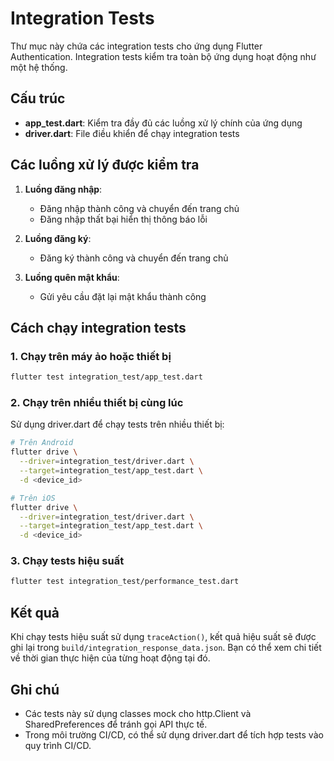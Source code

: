 # Integration Tests

Thư mục này chứa các integration tests cho ứng dụng Flutter Authentication. Integration tests kiểm tra toàn bộ ứng dụng hoạt động như một hệ thống.

## Cấu trúc

- **app_test.dart**: Kiểm tra đầy đủ các luồng xử lý chính của ứng dụng
- **driver.dart**: File điều khiển để chạy integration tests

## Các luồng xử lý được kiểm tra

1. **Luồng đăng nhập**:
   - Đăng nhập thành công và chuyển đến trang chủ
   - Đăng nhập thất bại hiển thị thông báo lỗi

2. **Luồng đăng ký**:
   - Đăng ký thành công và chuyển đến trang chủ

3. **Luồng quên mật khẩu**:
   - Gửi yêu cầu đặt lại mật khẩu thành công


## Cách chạy integration tests

### 1. Chạy trên máy ảo hoặc thiết bị

```bash
flutter test integration_test/app_test.dart
```

### 2. Chạy trên nhiều thiết bị cùng lúc

Sử dụng driver.dart để chạy tests trên nhiều thiết bị:

```bash
# Trên Android
flutter drive \
  --driver=integration_test/driver.dart \
  --target=integration_test/app_test.dart \
  -d <device_id>

# Trên iOS
flutter drive \
  --driver=integration_test/driver.dart \
  --target=integration_test/app_test.dart \
  -d <device_id>
```

### 3. Chạy tests hiệu suất

```bash
flutter test integration_test/performance_test.dart
```

## Kết quả

Khi chạy tests hiệu suất sử dụng `traceAction()`, kết quả hiệu suất sẽ được ghi lại trong `build/integration_response_data.json`. Bạn có thể xem chi tiết về thời gian thực hiện của từng hoạt động tại đó.

## Ghi chú

- Các tests này sử dụng classes mock cho http.Client và SharedPreferences để tránh gọi API thực tế.
- Trong môi trường CI/CD, có thể sử dụng driver.dart để tích hợp tests vào quy trình CI/CD. 